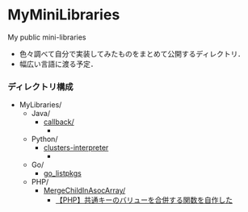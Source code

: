 # MyMiniLibraries
My public mini-libraries

- 色々調べて自分で実装してみたものをまとめて公開するディレクトリ．
- 幅広い言語に渡る予定．

### ディレクトリ構成
- MyLibraries/
    - Java/
        - [callback/](https://github.com/KagenoMoheji/MyLibraries/tree/master/Java/callback)
            - []()
    - Python/
        - [clusters-interpreter]()
            - []()
    - Go/
        - [go_listpkgs](https://github.com/KagenoMoheji/MyLibraries/tree/master/Go/listpkgs)
    - PHP/
        - [MergeChildInAsocArray/](https://github.com/KagenoMoheji/MyLibraries/tree/master/PHP/MergeChildInAsocArray)
            - [【PHP】共通キーのバリューを合併する関数を自作した](https://www.shadowmoheji.ml/article.php?link=d13)